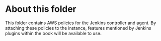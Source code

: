 # About this folder

This folder contains AWS policies for the Jenkins controller and agent.  By
attaching these policies to the instance, features mentioned by Jenkins plugins
within the book will be available to use.
